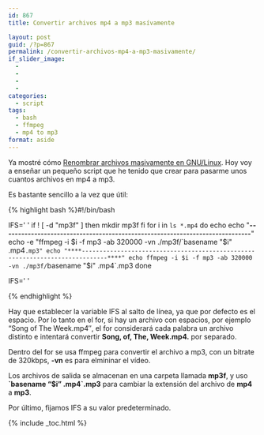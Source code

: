 ```yaml
---
id: 867
title: Convertir archivos mp4 a mp3 masívamente

layout: post
guid: /?p=867
permalink: /convertir-archivos-mp4-a-mp3-masivamente/
if_slider_image:
  -
  -
  -
  -
categories:
  - script
tags:
  - bash
  - ffmpeg
  - mp4 to mp3
format: aside
---
```

Ya mostré cómo <a href="/renombrar-archivos-masivamente-en/" target="_blank">Renombrar archivos masivamente en GNU/Linux</a>. Hoy voy a enseñar un pequeño script que he tenido que crear para pasarme unos cuantos archivos en mp4 a mp3. 

Es bastante sencillo a la vez que útil:

{% highlight bash %}#!/bin/bash

IFS='
'
if  ! [ -d "mp3f" ]
then
   mkdir mp3f
fi
for i in `ls *.mp4`
do
   echo
   echo "****-----------------------------------------------------------------------------****"
   echo -e "ffmpeg -i $i -f mp3 -ab 320000 -vn ./mp3f/`basename "$i" .mp4`.mp3"
   echo "****-----------------------------------------------------------------------------****"
   echo
   ffmpeg -i $i -f mp3 -ab 320000 -vn ./mp3f/`basename "$i" .mp4`.mp3
done

IFS=' '

{% endhighlight %}

Hay que establecer la variable IFS al salto de línea, ya que por defecto es el espacio. Por lo tanto en el for, si hay un archivo con espacios, por ejemplo &#8220;Song of The Week.mp4&#8243;, el for considerará cada palabra un archivo distinto e intentará convertir **Song, of, The, Week.mp4.** por separado.

Dentro del for se usa ffmpeg para convertir el archivo a mp3, con un bitrate de 320kbps, **-vn** es para elmininar el vídeo.

Los archivos de salida se almacenan en una carpeta llamada **mp3f**, y uso **\`basename &#8220;$i&#8221; .mp4\`.mp3** para cambiar la extensión del archivo de **mp4** a **mp3**.

Por último, fijamos IFS a su valor predeterminado.



{% include _toc.html %}

